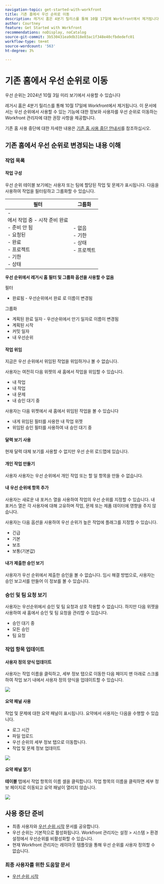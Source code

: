 ```yaml
---
navigation-topic: get-started-with-workfront
title: 기존 홈에서 우선 순위로 이동
description: 레거시 홈은 4분기 릴리스를 통해 10월 17일에 Workfront에서 제거됩니다. 이 문서에서는 우선 순위에서 사용할 수 있는 기능에 대한 정보와 사용자를 우선 순위로 이동하는 Workfront 관리자에 대한 권장 사항을 제공합니다.
author: Courtney
feature: Get Started with Workfront
recommendations: noDisplay, noCatalog
source-git-commit: 3b530431ea9db318e03ac1f348e40cfbdedefc01
workflow-type: tm+mt
source-wordcount: '563'
ht-degree: 3%

---
```



# 기존 홈에서 우선 순위로 이동

<span class="preview">우선 순위는 2024년 10월 3일 미리 보기에서 사용할 수 있습니다</span>

레거시 홈은 4분기 릴리스를 통해 10월 17일에 Workfront에서 제거됩니다. 이 문서에서는 우선 순위에서 사용할 수 있는 기능에 대한 정보와 사용자를 우선 순위로 이동하는 Workfront 관리자에 대한 권장 사항을 제공합니다.

기존 홈 사용 중단에 대한 자세한 내용은 [기존 홈 사용 중단 안내서](/help/quicksilver/product-announcements/announcements/legacy-home-deprecation.md)를 참조하십시오.

## 기존 홈에서 우선 순위로 변경되는 내용 이해

### 작업 목록

#### 작업 구성

우선 순위 테이블 보기에는 사용자 또는 팀에 할당된 작업 및 문제가 표시됩니다. 다음을 사용하여 작업을 필터링하고 그룹화할 수 있습니다.

| **필터** | **그룹화** |
|------------|-----------|
| - <br>에서 작업 중 - 시작 준비 완료 <br> - 준비 안 됨 <br> - 요청된 <br> - 완료 <br> - 프로젝트 <br> - 기한 <br> - 상태 | - 없음 <br> - 기한 <br> - 상태 <br> - 프로젝트 |


**우선 순위에서 레거시 홈 필터 및 그룹화 옵션을 사용할 수 없음**

필터

* 완료됨 - 우선순위에서 완료 로 이름이 변경됨

그룹화

* 계획된 완료 일자 - 우선순위에서 만기 일자로 이름이 변경됨
* 계획된 시작
* 커밋 일자
* 내 우선순위

#### 작업 위임

지금은 우선 순위에서 위임된 작업을 위임하거나 볼 수 없습니다.

사용자는 여전히 다음 위젯의 새 홈에서 작업을 위임할 수 있습니다.

* 내 작업
* 내 작업
* 내 문제
* 내 승인 대기 중

사용자는 다음 위젯에서 새 홈에서 위임된 작업을 볼 수 있습니다

* 내게 위임된 필터를 사용한 내 작업 위젯
* 위임된 승인 필터를 사용하여 내 승인 대기 중

#### 달력 보기 사용

현재 달력 대체 보기를 사용할 수 없지만 우선 순위 로드맵에 있습니다.

#### 개인 작업 만들기

사용자 사용자는 우선 순위에서 개인 작업 또는 할 일 항목을 만들 수 없습니다.

#### 내 우선 순위에 항목 추가

사용자는 새로운 내 포커스 열을 사용하여 작업의 우선 순위를 지정할 수 있습니다. 내 포커스 열은 각 사용자에 대해 고유하며 작업, 문제 또는 제품 데이터에 영향을 주지 않습니다.

사용자는 다음 옵션을 사용하여 우선 순위가 높은 작업에 플래그를 지정할 수 있습니다.

* 긴급
* 기본
* 보조
* 보통(기본값)

#### 내가 제출한 승인 보기

사용자가 우선 순위에서 제출한 승인을 볼 수 없습니다. 임시 해결 방법으로, 사용자는 승인 보고서를 만들어 이 정보를 볼 수 있습니다.

### 승인 및 팀 요청 보기

사용자는 우선순위에서 승인 및 팀 요청과 상호 작용할 수 없습니다. 하지만 다음 위젯을 사용하여 새 홈에서 승인 및 팀 요청을 관리할 수 있습니다.

* 승인 대기 중
* 모든 승인
* 팀 요청

### 작업 항목 업데이트

#### 사용자 정의 양식 업데이트

사용자는 작업 이름을 클릭하고, 세부 정보 탭으로 이동한 다음 페이지 맨 아래로 스크롤하여 작업 보기 내에서 사용자 정의 양식을 업데이트할 수 있습니다.

![](assets/custom-form-priorities.png)

#### 요약 패널 사용

작업 및 문제에 대한 요약 패널이 표시됩니다. 요약에서 사용자는 다음을 수행할 수 있습니다.

* 로그 시간
* 파일 업로드
* 우선 순위의 세부 정보 탭으로 이동합니다.
* 작업 및 문제 정보 업데이트

![](assets/assignments-summary.png)

<!--Can admins customize this? It looks different from the task/issue summary in other areas. -->

#### 요약 패널 열기

**테이블** 탭에서 작업 항목의 이름 셀을 클릭합니다. 작업 항목의 이름을 클릭하면 세부 정보 페이지로 이동되고 요약 패널이 열리지 않습니다.

![](assets/open-summary-priorities.png)


## 사용 중단 준비

* 최종 사용자와 [우선 순위 시작](/help/quicksilver/workfront-basics/priorities/get-started-with-priorities.md) 문서를 공유합니다.
* 우선 순위는 기본적으로 활성화됩니다. Workfront 관리자는 설정 > 시스템 > 환경 설정에서 우선순위를 비활성화할 수 있습니다.
* 현재 Workfront 관리자는 레이아웃 템플릿을 통해 우선 순위를 사용자 정의할 수 없습니다.

### 최종 사용자를 위한 도움말 문서

* [우선 순위 시작](/help/quicksilver/workfront-basics/priorities/get-started-with-priorities.md)